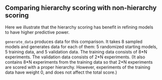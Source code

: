 ## Comparing hierarchy scoring with non-hierarchy scoring

Here we illustrate that the hierarchy scoring has benefit in refining models to have higher predictive power.

`generate_data` produces data for this comparison. It takes 8 sampled models and generates data for each of them: 5 randomized starting models, 5 training data, and 5 validation data. The training data consists of 8\*N experiments. The validation data consists of 2\*N experiments. (It also contains 8\*N experiments from the training data so that 2\*N experiments are scored with a proper hierarchy. However, experiments of the training data have weight 0, and does not affect the total score.)

